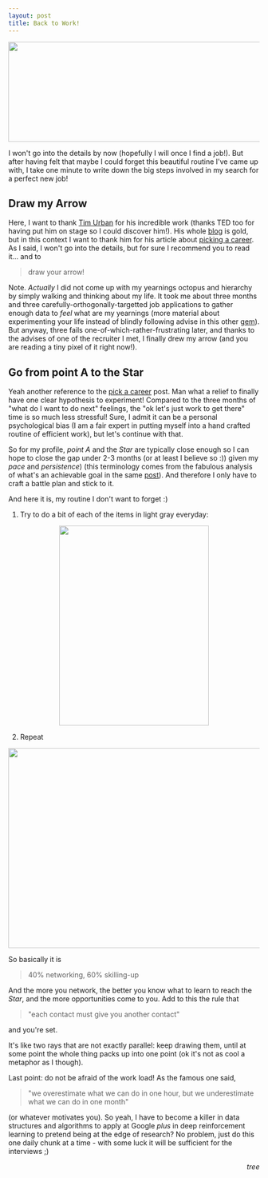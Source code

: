 ```yaml
---
layout: post
title: Back to Work!
---
```



<div style="text-align: center;">
	<img src="{{ site.baseurl }}/images/2018-12-12-Back-To-Work/arrow.png" style="width:700px;height:200px;">
</div>


I won't go into the details by now (hopefully I will once I find a job!). But after having felt that maybe I could forget this beautiful routine I've came up with, I take one minute to write down the big steps involved in my search for a perfect new job!


## Draw my Arrow

Here, I want to thank [Tim Urban](https://www.ted.com/speakers/tim_urban) for his incredible work (thanks TED too for having put him on stage so I could discover him!). His whole [blog](https://waitbutwhy.com) is gold, but in this context I want to thank him for his article about [picking a career](https://waitbutwhy.com/2018/04/picking-career.html). As I said, I won't go into the details, but for sure I recommend you to read it... and to

> draw your arrow!

Note. *Actually* I did not come up with my yearnings octopus and hierarchy by simply walking and thinking about my life. It took me about three months and three carefully-orthogonally-targetted job applications to gather enough data to *feel* what are my yearnings (more material about experimenting your life instead of blindly following advise in this other [gem](https://waitbutwhy.com/2015/11/the-cook-and-the-chef-musks-secret-sauce.html)).
But anyway, three fails one-of-which-rather-frustrating later, and thanks to the advises of one of the recruiter I met, I finally drew my arrow (and you are reading a tiny pixel of it right now!).

## Go from point A to the Star

Yeah another reference to the [pick a career](https://waitbutwhy.com/2018/04/picking-career.html) post. Man what a relief to finally have one clear hypothesis to experiment! Compared to the three months of "what do I want to do next" feelings, the "ok let's just work to get there" time is so much less stressful! Sure, I admit it can be a personal psychological bias (I am a fair expert in putting myself into a hand crafted routine of efficient work), but let's continue with that.

So for my profile, *point A* and the *Star* are typically close enough so I can hope to close the gap under 2-3 months (or at least I believe so :)) given my *pace* and *persistence*) (this terminology comes from the fabulous analysis of what's an achievable goal in the same [post](https://waitbutwhy.com/2018/04/picking-career.html)). And therefore I only have to craft a battle plan and stick to it.

And here it is, my routine I don't want to forget :)

1) Try to do a bit of each of the items in light gray everyday:

<div style="text-align: center;">
	<img src="{{ site.baseurl }}/images/2018-12-12-Back-To-Work/scheduleItems.png" style="width:300px;height:400;">
</div>

2) Repeat

<div style="text-align: center;">
	<img src="{{ site.baseurl }}/images/2018-12-12-Back-To-Work/exampleWeek.png" style="width:614px;height:400;">
</div>


So basically it is

> 40% networking, 60% skilling-up

And the more you network, the better you know what to learn to reach the *Star*, and the more opportunities come to you. Add to this the rule that

> "each contact must give you another contact"

and you're set.

It's like two rays that are not exactly parallel: keep drawing them, until at some point the whole thing packs up into one point (ok it's not as cool a metaphor as I though).

Last point: do not be afraid of the work load! As the famous one said,

> "we overestimate what we can do in one hour, but we underestimate what we can do in one month"

(or whatever motivates you). So yeah, I have to become a killer in data structures and algorithms to apply at Google *plus* in deep reinforcement learning to pretend being at the edge of research? No problem, just do this one daily chunk at a time - with some luck it will be sufficient for the interviews ;)


<div style="text-align: right"> <em>tree</em> </div>



